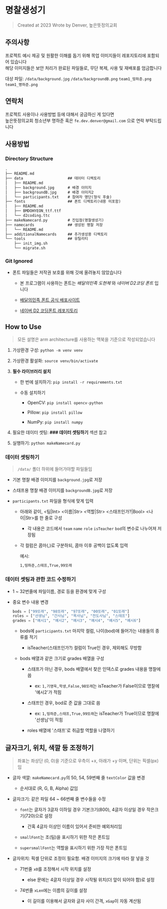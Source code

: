 # 명찰생성기

> Created at 2023
> Wrote by Denver, 높은뜻정의교회

## 주의사항

프로젝트 예시 제공 및 원활한 이해를 돕기 위해 목업 이미지들이 레포지토리에 포함되어 있습니다  
해당 이미지들은 보안 처리가 완료된 파일들로, 무단 복제, 사용 및 재배포를 엄금합니다

대상 파일: `/data/background.jpg` `/data/backgroundB.png` `team1_띵하준.png` `team1_명하준.png`

## 연락처

프로젝트 사용이나 사용방법 등에 대해서 궁금하신 게 있다면  
높은뜻정의교회 청소년부 명하준 혹은 `fe.dev.denver@gmail.com` 으로 연락 부탁드립니다

## 사용방법

### Directory Structure

```txt
.
├── README.md
├── data                    ## 데이터 디렉토리
│   ├── README.md
│   ├── background.jpg      # 배경 이미지
│   ├── backgroundB.jpg     # 배경 이미지2
│   └── participants.txt    # 참여자 명단(형식 후술)
├── fonts                   ## 폰트 디렉토리(내용 미포함)
│   ├── README.md
│   ├── BMDOHYEON_ttf.ttf
│   └── d2coding.ttc
├── makeNamecard.py         # 진입점(명찰생성기)
├── namecards               ## 생성된 명찰 저장
│   └── README.md
├── additionalNamecards     ## 추가생성용 디렉토리
└── tools                   ## 유틸리티
    ├── init_img.sh
    └── migrate.sh
```

### Git Ignored

- 폰트 파일들은 저작권 보호를 위해 깃에 올려놓지 않았습니다

  - 본 프로그램이 사용하는 폰트는 _배달의민족 도현체_ 와 _네이버 D2코딩 폰트_ 입니다

  - [배달의민족 폰트 공식 배포사이트](https://www.woowahan.com/fonts)

  - [네이버 D2 코딩폰트 레포지토리](https://github.com/naver/d2codingfont)

## How to Use

> 모든 설명은 arm architecture를 사용하는 맥북을 기준으로 작성되었습니다

1. 가상환경 구성: `python -m venv venv`

1. 가상환경 활설화: `source venv/bin/activate`

1. **필수 라이브러리 설치**

   - 한 번에 설치하기: `pip install -r requirements.txt`

   - 수동 설치하기

     - OpenCV: `pip install opencv-python`

     - Pillow: `pip install pillow`

     - NumPy: `pip install numpy`

1. 필요한 데이터 셋팅: **### 데이터 셋팅하기** 섹션 참고

1. 실행하기: `python makeNamecard.py`

### 데이터 셋팅하기

> `/data/` 폴더 하위에 들어가야할 파일들임

- 기본 명찰 배경 이미지를 `background.jpg`로 저장

- 스태프용 명찰 배경 이미지를 `backgroundB.jpg`로 저장

- `participants.txt` 파일을 형식에 맞게 입력

  - 아래와 같이, <팀|Int> <이름|Str> <역할|Str> <스태프인가?|Bool> <나이|Str>를 한 줄로 구성

    - 각 내용은 코드에서 `team` `name` `role` `isTeacher` `bod`의 변수로 나누어져 저장됨

  - 각 컬럼은 콤마(,)로 구분하되, 콤마 이후 공백이 없도록 입력

    예시:

    ```txt
    1,띵하준,스태프,True,99또래
    ```

### 데이터 셋팅과 관한 코드 수정하기

- 1 ~ 32번줄에 파일이름, 경로 등을 환경에 맞게 구성

- 중요 변수 내용 변경

  ```python
  bods = ["99또래", "98또래", "97또래", "00또래", "01또래"]
  roles = ["선생님", "간사님", "목사님", "전도사님", "스태프"]
  grades = ["예시1", "예시2", "예시3", "예시4", "예시5", "예시6"]
  ```

  - bods에 `participants.txt` 마지막 컬럼, 나이(bod)애 들어가는 내용들의 종류를 적기

    - isTeacher(스태프인가?) 컬럼이 True인 경우, 제외해도 무방함

  - bods 배열과 같은 크기로 grades 배열을 구성

    - 스태프가 아닌 경우, bods 배열에서 찾은 인덱스로 grades 내용을 명찰에 씀

      - ex: `1,기영욱,학생,False,98또래`는 isTeacher가 False이므로 명찰에 '예시2'가 적힘

    - 스태프인 경우, bod로 준 값을 그대로 씀

      - ex: `1,띵하준,스태프,True,99또래`는 isTeacher가 True이므로 명찰에 '선생님'이 적힘

    - roles 배열에 '스태프'로 취급할 역할을 나열하기

## 글자크기, 위치, 색깔 등 조정하기

> 좌표는 좌상단 (0, 0)을 기준으로 우측이 +x, 아래가 +y 이며, 단위는 픽셀(px)임

- 글자 색깔: `makeNamecard.py`의 50, 54, 59번째 줄 `textColor` 값을 변경

  - 순서대로 (R, G, B, Alpha) 값임

- 글자크기: 같은 파일 64 ~ 66번째 줄 변수들을 수정

  - `font`는 글자가 3글자 이하일 경우 기본크기(800), 4글자 이상일 경우 작은크기(720)으로 설정

    - 간혹 4글자 이상인 이름이 있어서 준비한 예외처리임

  - `smallFont`는 조(팀)을 표시하기 위한 작은 폰트임

  - `supersmallFont`는 역할을 표시하기 위한 가장 작은 폰트임

- 글자위치: 픽셀 단위로 조정이 필요함. 배경 이미지의 크기에 따라 잘 넣을 것

  - 71번줄 `x0`를 조정해서 시작 위치를 설정

    - else 문에는 4글자 이상일 경우 시작될 위치(더 앞이 되어야 함)로 설정

  - 74번줄 `xLen`에는 이름의 길이를 설정

    - 이 길이를 이용해서 글자와 글자 사이 간격, `xGap`이 자동 계산됨
